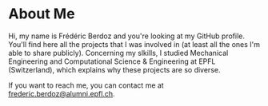 # About Me
Hi, my name is Frédéric Berdoz and you're looking at my GitHub profile. You'll find here all the projects that 
I was involved in (at least all the ones I'm able to share publicly). 
Concerning my slkills, I studied Mechanical Engineering and Computational Science & Engineering at EPFL (Switzerland), which explains why these projects are so diverse.

If you want to reach me, you can contact me at frederic.berdoz@alumni.epfl.ch.
